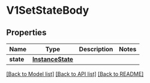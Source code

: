 # V1SetStateBody



## Properties
Name | Type | Description | Notes
------------ | ------------- | ------------- | -------------
**state** | [**InstanceState**](InstanceState.md) |  | 

[[Back to Model list]](../README.md#documentation-for-models) [[Back to API list]](../README.md#documentation-for-api-endpoints) [[Back to README]](../README.md)



